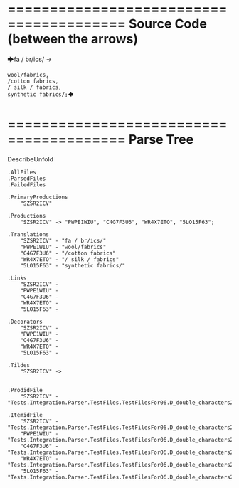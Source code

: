 ========================================
Source Code (between the arrows)
========================================

🡆fa / br/ics/ ->

    wool/fabrics,
    /cotton fabrics,
    / silk / fabrics,
    synthetic fabrics/;🡄

========================================
Parse Tree
========================================
DescribeUnfold

    .AllFiles
    .ParsedFiles
    .FailedFiles

    .PrimaryProductions
        "SZSR2ICV" 

    .Productions
        "SZSR2ICV" -> "PWPE1WIU", "C4G7F3U6", "WR4X7ETO", "5LO15F63";

    .Translations
        "SZSR2ICV" - "fa / br/ics/"
        "PWPE1WIU" - "wool/fabrics"
        "C4G7F3U6" - "/cotton fabrics"
        "WR4X7ETO" - "/ silk / fabrics"
        "5LO15F63" - "synthetic fabrics/"

    .Links
        "SZSR2ICV" - 
        "PWPE1WIU" - 
        "C4G7F3U6" - 
        "WR4X7ETO" - 
        "5LO15F63" - 

    .Decorators
        "SZSR2ICV" - 
        "PWPE1WIU" - 
        "C4G7F3U6" - 
        "WR4X7ETO" - 
        "5LO15F63" - 

    .Tildes
        "SZSR2ICV" -> 


    .ProdidFile
        "SZSR2ICV" - "Tests.Integration.Parser.TestFiles.TestFilesFor06.D_double_characters2.ds"

    .ItemidFile
        "SZSR2ICV" - "Tests.Integration.Parser.TestFiles.TestFilesFor06.D_double_characters2.ds"
        "PWPE1WIU" - "Tests.Integration.Parser.TestFiles.TestFilesFor06.D_double_characters2.ds"
        "C4G7F3U6" - "Tests.Integration.Parser.TestFiles.TestFilesFor06.D_double_characters2.ds"
        "WR4X7ETO" - "Tests.Integration.Parser.TestFiles.TestFilesFor06.D_double_characters2.ds"
        "5LO15F63" - "Tests.Integration.Parser.TestFiles.TestFilesFor06.D_double_characters2.ds"

